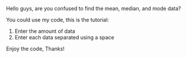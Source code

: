 
Hello guys, are you confused to find the mean, median, and mode data? 

You could use my code, this is the tutorial:
1. Enter the amount of data
2. Enter each data separated using a space

Enjoy the code,
Thanks!
